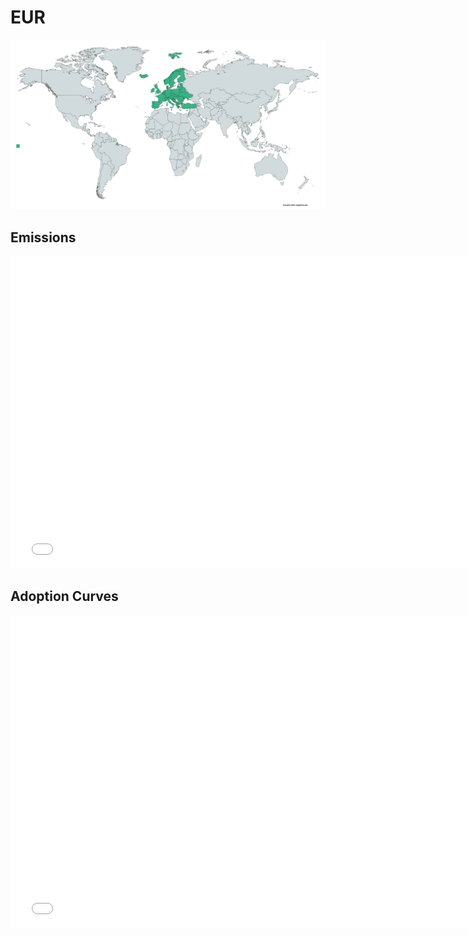 



# EUR 
  
![](../region%20maps/EUR.png)  
  
  

## Emissions
<iframe id='igraph' scrolling='no' style='border:none' seamless='seamless' src= "mwedges-pathway-EUR-dauncsmxffi.html" height='500' width='150%'></iframe>  
  

## Adoption Curves
<iframe id='igraph' scrolling='no' style='border:none' seamless='seamless' src= "scurves-EUR-pathway-dauncsmxffi.html" height='500' width='150%'></iframe>  
